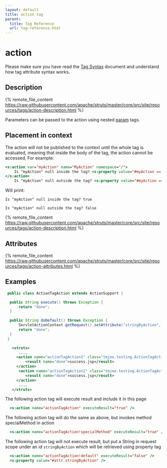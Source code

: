 ```yaml
---
layout: default
title: action tag
parent:
  title: Tag Reference
  url: tag-reference.html
---
```


# action

Please make sure you have read the [Tag Syntax](tag-syntax) document and understand how tag attribute syntax works.

## Description

{% remote_file_content https://raw.githubusercontent.com/apache/struts/master/core/src/site/resources/tags/action-description.html %}

Parameters can be passed to the action using nested [param](param-tag) tags.

## Placement in context

The action will not be published to the context until the whole tag is evaluated, meaning that inside the body of the tag, 
the action cannot be accessed, For example:

```jsp
<s:action var="myAction" name="MyAction" namespace="/">
    Is "myAction" null inside the tag? <s:property value="#myAction == null" />
</s:action>
    Is "myAction" null outside the tag? <s:property value="#myAction == null" />
```

Will print:
```
Is "myAction" null inside the tag? true

Is "myAction" null outside the tag? false
```

{% remote_file_content https://raw.githubusercontent.com/apache/struts/master/core/src/site/resources/tags/action-description.html %}

## Attributes

{% remote_file_content https://raw.githubusercontent.com/apache/struts/master/core/src/site/resources/tags/action-attributes.html %}

## Examples

```java
 public class ActionTagAction extends ActionSupport {

  public String execute() throws Exception {
      return "done";
  }

  public String doDefault() throws Exception {
      ServletActionContext.getRequest().setAttribute("stringByAction", "This is a String put in by the action's doDefault()");
      return "done";
  }
 }

```

```xml
   <struts>
      ....
     <action name="actionTagAction1" class="tmjee.testing.ActionTagAction">
         <result name="done">success.jsp</result>
     </action>
      <action name="actionTagAction2" class="tmjee.testing.ActionTagAction" method="default">
         <result name="done">success.jsp</result>
     </action>
      ....
   </struts>
```

The following action tag will execute result and include it in this page

```jsp
  <s:action name="actionTagAction" executeResult="true" />
```

The following action tag will do the same as above, but invokes method specialMethod in action</span>

```jsp
  <s:action name="actionTagAction!specialMethod" executeResult="true" />
```
  
The following action tag will not execute result, but put a String in request scope under an id `stringByAction` which 
will be retrieved using property tag</span>

```jsp
  <s:action name="actionTagAction!default" executeResult="false" />
  <s:property value="#attr.stringByAction" />
```
